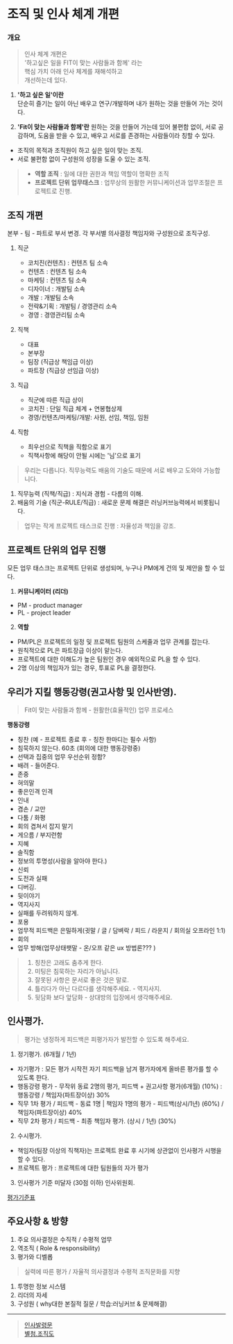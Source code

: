 # 조직 및 인사 체계 개편

### 개요
> 인사 체계 개편은    
'하고싶은 일을 FIT이 맞는 사람들과 함께' 라는    
핵심 가치 아래 인사 체계를 재해석하고    
개선하는데 있다.    

1. **'하고 싶은 일'이란**    
단순히 즐기는 일이 아닌 배우고 연구/개발하며 내가 원하는 것을 만들어 가는 것이다.    

2. **'Fit이 맞는 사람들과 함께'란**
원하는 것을 만들어 가는데 있어 불편함 없이, 서로 공감하며, 도움을 받을 수 있고,
배우고 서로를 존경하는 사람들이라 칭할 수 있다. 

- 조직의 목적과 조직원이 하고 싶은 일이 맞는 조직.    
- 서로 불편함 없이 구성원의 성장을 도울 수 있는 조직.
 
> - **역할 조직** : 일에 대한 권한과 책임 역할이 명확한 조직    
> - **프로젝트 단위 업무태스크** : 업무상의 원활한 커뮤니케이션과 업무조절은 프로젝트로 진행. 

## 조직 개편
본부 - 팀 - 파트로 부서 변경. 
각 부서별 의사결정 책임자와 구성원으로 조직구성.

1. 직군
     - 코치진(컨텐츠) : 컨텐츠 팀 소속
     - 컨텐츠 : 컨텐츠 팀 소속
     - 마케팅 : 컨텐츠 팀 소속
     - 디자이너 : 개발팀 소속
     - 개발 : 개발팀 소속
     - 전략&기획 : 개발팀 / 경영관리 소속
     - 경영 : 경영관리팀 소속
2. 직책      
     - 대표 
     - 본부장
     - 팀장   (직급상 책임급 이상)  
     - 파트장 (직급상 선임급 이상)  
3. 직급
     - 직군에 따른 직급 상이 
     - 코치진 : 단일 직급 체계 + 연봉협상제   
     - 경영/컨텐츠/마케팅/개발: 사원, 선임, 책임, 임원      
     
4. 직함
     - 최우선으로 직책을 직함으로 표기
     - 직책사항에 해당이 안될 시에는 '님'으로 표기

> 우리는 다릅니다. 직무능력도 배움의 기술도 때문에 서로 배우고 도와야 가능합니다.
  
1. 직무능력 (직책/직급) :  지식과 경험 - 다름의 이해. 
2. 배움의 기술 (직군-RULE/직급) : 새로운 문제 해결은 러닝커브능력에서 비롯됩니다.

> 업무는 작게 프로젝트 태스크로 진행 : 자율성과 책임을 강조. 


## 프로젝트 단위의 업무 진행
모든 업무 태스크는 프로젝트 단위로 생성되며, 
누구나 PM에게 건의 및 제안을 할 수 있다. 

1. **커뮤니케이터 (리더)**   
- PM - product manager   
- PL - project leader   

2. **역할**
- PM/PL은 프로젝트의 일정 및 프로젝트 팀원의 스케줄과 업무 관계를 잡는다.    
- 원칙적으로 PL은 파트장급 이상이 맡는다.   
- 프로젝트에 대한 이해도가 높은 팀원인 경우 예외적으로 PL을 할 수 있다.   
- 2명 이상의 책임자가 있는 경우, 투표로 PL을 결정한다.      

## 우리가 지킬 행동강령(권고사항 및 인사반영).
> Fit이 맞는 사람들과 함께 - 원활한(효율적인) 업무 프로세스

**행동강령**
- 칭찬 (예 - 프로젝트 종료 후 - 칭찬 한마디는 필수 사항)
- 침묵하지 않는다. 60초 (회의에 대한 행동강령중)
- 선택과 집중의 업무 우선순위 정함?
- 배려 - 들어준다. 
- 존중
- 혀의말
- 좋은인격 인격
- 인내
- 겸손 / 교만
- 다툼 / 화평
- 회의 겹쳐서 잡지 말기
- 게으름 / 부지런함
- 지혜
- 솔직함
- 정보의 투명성(사람을 알아야 한다.)
- 신뢰
- 도전과 실패
- 디버깅.
- 뒷이야기
- 역지사지
- 실패를 두려워하지 않게. 
- 포용
- 업무적 피드백은 은밀하게(귓말 / 글 / 담벼락 / 피드 / 라운지 / 회의실 오프라인 1:1) 
- 회의
- 업무 방해(업무상태팻말 - 온/오프 같은 ux 방법론??? )


> 1. 칭찬은 고래도 춤추게 한다.    
> 2. 미팅은 침묵하는 자리가 아닙니다.   
> 3. 잘못된 사항은 문서로 좋은 것은 말로.   
> 4. 틀리다가 아닌 다르다를 생각해주세요. - 역지사지. 
> 5. 뒷담화 보다 앞담화 - 상대방의 입장에서 생각해주세요.   



## 인사평가.

> 평가는 냉정하게 피드백은 피평가자가 발전할 수 있도록 해주세요. 

1. 정기평가. (6개월 / 1년)
  - 자기평가 : 모든 평가 시작전 자기 피드백을 남겨 평가자에게 올바른 평가를 할 수 있도록 한다.
  - 행동강령 평가 - 무작위 동료 2명의 평가, 피드백 + 권고사항 평가(6개월) (10%) : 행동강령  / 책임자(파트장이상) 30% 
  - 직무 1차 평가 / 피드백 - 동료 1명 | 책임자 1명의 평가 - 피드백(상시/1년)  (60%) / 책임자(파트장이상) 40% 
  - 직무 2차 평가 / 피드백 - 최종 책임자 평가. (상시 / 1년) (30%) 
2. 수시평가.
  - 책임자(팀장 이상의 직책자)는 프로젝트 완료 후 시기에 상관없이 인사평가 시행을 할 수 있다. 
  - 프로젝트 평가 : 프로젝트에 대한 팀원들의 자가 평가
3. 인사평가 기준 미달자 (30점 이하) 인사위원회. 


[평가기준표](evaluation.md)


## 주요사항 & 방향

1. 주요 의사결정은 수직적 / 수평적 업무
2. 역조직 ( Role & responsibility)
3. 평가와 디벨롭   

> 실력에 따른 평가 / 자율적 의사결정과 수평적 조직문화를 지향

1. 투명한 정보 시스템
2. 리더의 자세
3. 구성원 ( why대한 본질적 질문 / 학습:러닝커브 & 문제해결)

----
> [인사발령문](https://github.com/jacob-modoo/modooGuide/blob/master/culture/notice/2019-08-27.%EC%9D%B8%EC%82%AC%EB%B0%9C%EB%A0%B9%20%EC%8B%9C%ED%96%89%EB%AC%B8.docx)  
> [별첨.조직도](https://github.com/jacob-modoo/modooGuide/blob/master/assets/image/%EC%A1%B0%EC%A7%81%EB%8F%8411.png)
